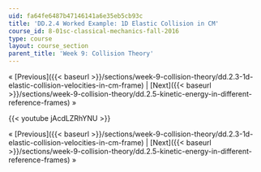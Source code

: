 ```yaml
---
uid: fa64fe6487b47146141a6e35eb5cb93c
title: 'DD.2.4 Worked Example: 1D Elastic Collision in CM'
course_id: 8-01sc-classical-mechanics-fall-2016
type: course
layout: course_section
parent_title: 'Week 9: Collision Theory'
---
```


« [Previous]({{< baseurl >}}/sections/week-9-collision-theory/dd.2.3-1d-elastic-collision-velocities-in-cm-frame) | [Next]({{< baseurl >}}/sections/week-9-collision-theory/dd.2.5-kinetic-energy-in-different-reference-frames) »

{{< youtube jAcdLZRhYNU >}}

« [Previous]({{< baseurl >}}/sections/week-9-collision-theory/dd.2.3-1d-elastic-collision-velocities-in-cm-frame) | [Next]({{< baseurl >}}/sections/week-9-collision-theory/dd.2.5-kinetic-energy-in-different-reference-frames) »